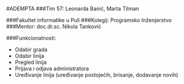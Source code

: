 #ADEMPTA
###Tim 57: Leonarda Banić, Marta Tilman

###Fakultet informatike u Puli
###Kolegij: Programsko Inženjerstvo
###Mentor: doc.dr.sc. Nikola Tanković   

###Funkcionalnosti: 
- Odabir grada
- Odabir linija
- Pregled linija
- Prijava i odjava administratora
- Uređivanje linija (uređivanje postojećih, brisanje, dodavanje novih)

